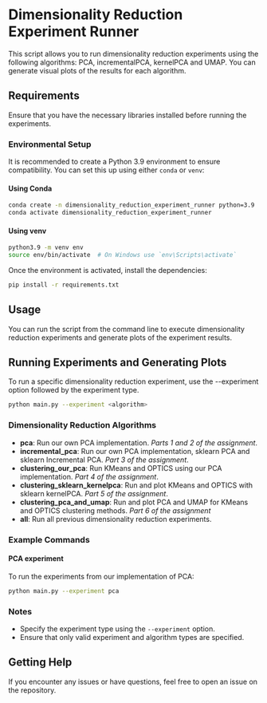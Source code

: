 # Dimensionality Reduction Experiment Runner

This script allows you to run dimensionality reduction experiments using the following algorithms: PCA, incrementalPCA, kernelPCA and UMAP. You can generate visual plots of the results for each algorithm.

## Requirements
Ensure that you have the necessary libraries installed before running the experiments.

### Environmental Setup
It is recommended to create a Python 3.9 environment to ensure compatibility. You can set this up using either `conda` or `venv`:

#### Using Conda

```bash
conda create -n dimensionality_reduction_experiment_runner python=3.9
conda activate dimensionality_reduction_experiment_runner
```

#### Using venv

```bash
python3.9 -m venv env
source env/bin/activate  # On Windows use `env\Scripts\activate`
```

Once the environment is activated, install the dependencies:

```bash
pip install -r requirements.txt
```

## Usage
You can run the script from the command line to execute dimensionality reduction experiments and generate plots of the experiment results.

## Running Experiments and Generating Plots
To run a specific dimensionality reduction experiment, use the --experiment option followed by the experiment type.

```bash
python main.py --experiment <algorithm>
```

### Dimensionality Reduction Algorithms 

- **pca**: Run our own PCA implementation. _Parts 1 and 2 of the assignment_.
- **incremental_pca**: Run our own PCA implementation, sklearn PCA and sklearn Incremental PCA. _Part 3 of the assignment_.
- **clustering_our_pca**: Run KMeans and OPTICS using our PCA implementation. _Part 4 of the assignment_.
- **clustering_sklearn_kernelpca**: Run and plot KMeans and OPTICS with sklearn kernelPCA. _Part 5 of the assignment_. 
- **clustering_pca_and_umap**: Run and plot PCA and UMAP for KMeans and OPTICS clustering methods. _Part 6 of the assignment_
- **all**: Run all previous dimensionality reduction experiments.



### Example Commands
#### PCA experiment

To run the experiments from our implementation of PCA:
```bash
python main.py --experiment pca
```

### Notes
- Specify the experiment type using the `--experiment` option.
- Ensure that only valid experiment and algorithm types are specified.


## Getting Help

If you encounter any issues or have questions, feel free to open an issue on the repository.